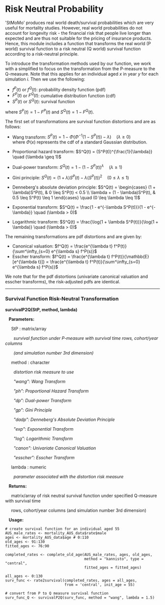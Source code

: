 # Risk Neutral Probability

'StMoMo' produces real world death/survival probabilities which are very useful for mortality 
studies. However, real world probabilities do not account for longevity risk - 
the financial risk that people live longer than expected and are thus not suitable
for the pricing of insurance products. Hence, this module includes a function that transforms the 
real world (P world) survival function to a risk neutral (Q world) survival function according
to a risk-neutral principle.

To introduce the transformation methods used by our function, we work with a simplified
to focus on the transformation from the P-measure to the Q-measure. Note that this applies
for an individual aged $x$ in year $y$ for each simulation $i$. Then we use the following:

* $f^P(t)$ or $f^Q(t)$: probability density function (pdf)
* $F^P(t)$ or $F^Q(t)$: cumulative distribution function (cdf)
* $S^P(t)$ or $S^Q(t)$: survival function

where $S^P(t) = 1 - F^P(t)$ and $S^Q(t) = 1 - F^Q(t)$.

The first set of transformations are survival function distortions and are as follows:

* Wang transform: $S^P(t) = 1 - \Phi(\Phi^{-1}(1 - S^P(t)) - \lambda) \quad (\lambda \geq 0)$ 
<br> where $\Phi(x)$ represents the cdf of a standard Gaussian distribution.

* Proportional hazard transform: $S^Q(t) = (S^P(t))^{\frac{1}{\lambda}} \quad (\lambda \geq 1)$
* Dual-power transform: $S^Q(t) = 1 - \left(1 - S^P(t)\right)^\lambda \quad (\lambda \geq 1)$ 
* Gini principle: $S^Q(t) = (1 + \lambda)S^P(t) - \lambda(S^P(t))^2 \quad (0 \leq \lambda \leq 1)$ 
* Denneberg's absolute deviation principle: 
$S^Q(t) = \begin{cases}
            (1 + \lambda)S^P(t), & 0 \leq S^P(t) < 0.5 \\
            \lambda + (1 - \lambda)S^P(t), & 0.5 \leq S^P(t) \leq 1
         \end{cases}
         \quad (0 \leq \lambda \leq 1)$ 
* Exponential transform: $S^Q(t) = \frac{1 - e^{-\lambda S^P(t)}}{1 - e^{-\lambda}} \quad (\lambda > 0)$ 
* Logarithmic transform: $S^Q(t) = \frac{\log(1 + \lambda S^P(t))}{\log(1 + \lambda)} \quad (\lambda > 0)$

The remaining transformations are pdf distortions and are given by:

* Canonical valuation: $f^Q(t) = \frac{e^{\lambda t} f^P(t)}{\sum^\infty_{s=0} e^{\lambda s} f^P(s)}$
* Esscher transform: $f^Q(t) = \frac{e^{\lambda t} f^P(t)}{\mathbb{E}[e^{\lambda t}]} =
    \frac{e^{\lambda t} f^P(t)}{\sum^\infty_{s=0} e^{\lambda s} f^P(s)}$

We note that for the pdf distortions (univariate canonical valuation and esscher transforms),
the risk-adjusted pdfs are identical.

---

### Survival Function Risk-Neutral Transformation

**survivalP2Q(StP, method, lambda)**

&nbsp;&nbsp; **Parameters:**

&nbsp;&nbsp;&nbsp;&nbsp; StP : matrix/array

&nbsp;&nbsp;&nbsp;&nbsp;&nbsp;&nbsp; *survival function under P-measure with survival time rows,
cohort/year columns*

&nbsp;&nbsp;&nbsp;&nbsp;&nbsp;&nbsp; *(and simulation number 3rd dimension)*

&nbsp;&nbsp;&nbsp;&nbsp; method : character

&nbsp;&nbsp;&nbsp;&nbsp;&nbsp;&nbsp; *distortion risk measure to use*

&nbsp;&nbsp;&nbsp;&nbsp;&nbsp;&nbsp; *"wang": Wang Transform*

&nbsp;&nbsp;&nbsp;&nbsp;&nbsp;&nbsp; *"ph": Proportional Hazard Transform*

&nbsp;&nbsp;&nbsp;&nbsp;&nbsp;&nbsp; *"dp": Dual-power Transform*

&nbsp;&nbsp;&nbsp;&nbsp;&nbsp;&nbsp; *"gp": Gini Principle*

&nbsp;&nbsp;&nbsp;&nbsp;&nbsp;&nbsp; *"dadp": Denneberg's Absolute Deviation Principle*

&nbsp;&nbsp;&nbsp;&nbsp;&nbsp;&nbsp; *"exp": Exponential Transform*

&nbsp;&nbsp;&nbsp;&nbsp;&nbsp;&nbsp; *"log": Logarithmic Transform*

&nbsp;&nbsp;&nbsp;&nbsp;&nbsp;&nbsp; *"canon": Univariate Canonical Valuation*

&nbsp;&nbsp;&nbsp;&nbsp;&nbsp;&nbsp; *"esscher": Esscher Transform*

&nbsp;&nbsp;&nbsp;&nbsp; lambda : numeric

&nbsp;&nbsp;&nbsp;&nbsp;&nbsp;&nbsp; *parameter associated with the distortion risk measure*

&nbsp;&nbsp; **Returns:**

&nbsp;&nbsp;&nbsp;&nbsp; matrix/array of risk neutral survival function under specified Q-measure
with survival time

&nbsp;&nbsp;&nbsp;&nbsp; rows, cohort/year columns (and simulation number 3rd dimension)

&nbsp;&nbsp; **Usage:**

```{r echo = TRUE}
# create survival function for an individual aged 55
AUS_male_rates <- mortality_AUS_data$rate$male
ages <- mortality_AUS_data$age # 0:110
old_ages <- 91:130
fitted_ages <- 76:90

completed_rates <- complete_old_age(AUS_male_rates, ages, old_ages,
                                    method = "kannisto", type = "central",
                                    fitted_ages = fitted_ages)

all_ages <- 0:130
surv_func <- rate2survival(completed_rates, ages = all_ages,
                           from = 'central', init_age = 55)

# convert from P to Q measure survival function
surv_func_Q <- survivalP2Q(surv_func, method = "wang", lambda = 1.5)
```

